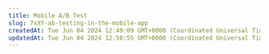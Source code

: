 ```yaml
---
title: Mobile A/B Test
slug: 7xXY-ab-testing-in-the-mobile-app
createdAt: Tue Jun 04 2024 12:49:09 GMT+0000 (Coordinated Universal Time)
updatedAt: Tue Jun 04 2024 12:50:55 GMT+0000 (Coordinated Universal Time)
---
```



